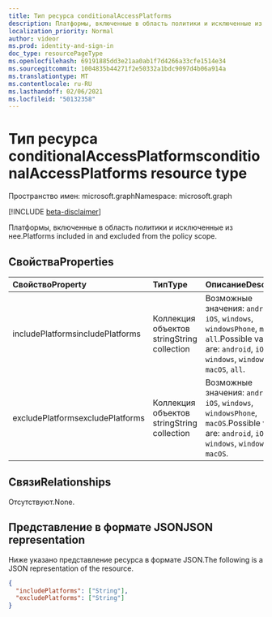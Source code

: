 ```yaml
---
title: Тип ресурса conditionalAccessPlatforms
description: Платформы, включенные в область политики и исключенные из нее.
localization_priority: Normal
author: videor
ms.prod: identity-and-sign-in
doc_type: resourcePageType
ms.openlocfilehash: 69191885dd3e21aa0ab1f7d4266a33cfe1514e34
ms.sourcegitcommit: 1004835b44271f2e50332a1bdc9097d4b06a914a
ms.translationtype: MT
ms.contentlocale: ru-RU
ms.lasthandoff: 02/06/2021
ms.locfileid: "50132358"
---
```

# <a name="conditionalaccessplatforms-resource-type"></a><span data-ttu-id="b1abc-103">Тип ресурса conditionalAccessPlatforms</span><span class="sxs-lookup"><span data-stu-id="b1abc-103">conditionalAccessPlatforms resource type</span></span>

<span data-ttu-id="b1abc-104">Пространство имен: microsoft.graph</span><span class="sxs-lookup"><span data-stu-id="b1abc-104">Namespace: microsoft.graph</span></span>

[!INCLUDE [beta-disclaimer](../../includes/beta-disclaimer.md)]

<span data-ttu-id="b1abc-105">Платформы, включенные в область политики и исключенные из нее.</span><span class="sxs-lookup"><span data-stu-id="b1abc-105">Platforms included in and excluded from the policy scope.</span></span>

## <a name="properties"></a><span data-ttu-id="b1abc-106">Свойства</span><span class="sxs-lookup"><span data-stu-id="b1abc-106">Properties</span></span>

| <span data-ttu-id="b1abc-107">Свойство</span><span class="sxs-lookup"><span data-stu-id="b1abc-107">Property</span></span>     | <span data-ttu-id="b1abc-108">Тип</span><span class="sxs-lookup"><span data-stu-id="b1abc-108">Type</span></span>        | <span data-ttu-id="b1abc-109">Описание</span><span class="sxs-lookup"><span data-stu-id="b1abc-109">Description</span></span> |
|:-------------|:------------|:------------|
|<span data-ttu-id="b1abc-110">includePlatforms</span><span class="sxs-lookup"><span data-stu-id="b1abc-110">includePlatforms</span></span>|<span data-ttu-id="b1abc-111">Коллекция объектов string</span><span class="sxs-lookup"><span data-stu-id="b1abc-111">String collection</span></span>| <span data-ttu-id="b1abc-112">Возможные значения: `android`, `iOS`, `windows`, `windowsPhone`, `macOS`, `all`.</span><span class="sxs-lookup"><span data-stu-id="b1abc-112">Possible values are: `android`, `iOS`, `windows`, `windowsPhone`, `macOS`, `all`.</span></span>|
|<span data-ttu-id="b1abc-113">excludePlatforms</span><span class="sxs-lookup"><span data-stu-id="b1abc-113">excludePlatforms</span></span>|<span data-ttu-id="b1abc-114">Коллекция объектов string</span><span class="sxs-lookup"><span data-stu-id="b1abc-114">String collection</span></span>| <span data-ttu-id="b1abc-115">Возможные значения: `android`, `iOS`, `windows`, `windowsPhone`, `macOS`.</span><span class="sxs-lookup"><span data-stu-id="b1abc-115">Possible values are: `android`, `iOS`, `windows`, `windowsPhone`, `macOS`.</span></span>|

## <a name="relationships"></a><span data-ttu-id="b1abc-116">Связи</span><span class="sxs-lookup"><span data-stu-id="b1abc-116">Relationships</span></span>

<span data-ttu-id="b1abc-117">Отсутствуют.</span><span class="sxs-lookup"><span data-stu-id="b1abc-117">None.</span></span>

## <a name="json-representation"></a><span data-ttu-id="b1abc-118">Представление в формате JSON</span><span class="sxs-lookup"><span data-stu-id="b1abc-118">JSON representation</span></span>

<span data-ttu-id="b1abc-119">Ниже указано представление ресурса в формате JSON.</span><span class="sxs-lookup"><span data-stu-id="b1abc-119">The following is a JSON representation of the resource.</span></span>

<!-- {
  "blockType": "resource",
  "optionalProperties": [

  ],
  "@odata.type": "microsoft.graph.conditionalAccessPlatforms",
  "baseType": null
}-->

```json
{
  "includePlatforms": ["String"],
  "excludePlatforms": ["String"]
}
```

<!-- uuid: 16cd6b66-4b1a-43a1-adaf-3a886856ed98
2019-02-04 14:57:30 UTC -->
<!-- {
  "type": "#page.annotation",
  "description": "conditionalAccessPlatforms resource",
  "keywords": "",
  "section": "documentation",
  "tocPath": ""
}-->

